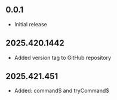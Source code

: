 ## 0.0.1

 - Initial release

## 2025.420.1442

- Added version tag to GitHub repository

## 2025.421.451

- Added: command$ and tryCommand$

